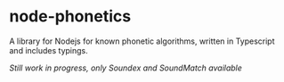 # node-phonetics
A library for Nodejs for known phonetic algorithms, written in Typescript and includes typings.


*Still work in progress, only Soundex and SoundMatch available*
